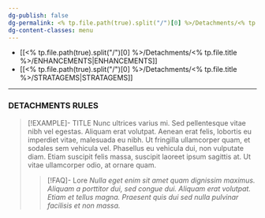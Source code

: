 ```yaml
---
dg-publish: false
dg-permalink: <% tp.file.path(true).split("/")[0] %>/Detachments/<% tp.file.title %>
dg-content-classes: menu
---
```

- [[<% tp.file.path(true).split("/")[0] %>/Detachments/<% tp.file.title %>/ENHANCEMENTS|ENHANCEMENTS]]
- [[<% tp.file.path(true).split("/")[0] %>/Detachments/<% tp.file.title %>/STRATAGEMS|STRATAGEMS]]

***

### DETACHMENTS RULES

> [!EXAMPLE]- TITLE
> Nunc ultrices varius mi. Sed pellentesque vitae nibh vel egestas. Aliquam erat volutpat. Aenean erat felis, lobortis eu imperdiet vitae, malesuada eu nibh. Ut fringilla ullamcorper quam, et sodales sem vehicula vel. Phasellus eu vehicula dui, non vulputate diam. Etiam suscipit felis massa, suscipit laoreet ipsum sagittis at. Ut vitae ullamcorper odio, at ornare quam.
> > [!FAQ]- Lore
> > *Nulla eget enim sit amet quam dignissim maximus. Aliquam a porttitor dui, sed congue dui. Aliquam erat volutpat. Etiam et tellus magna. Praesent quis dui sed nulla pulvinar facilisis et non massa.*